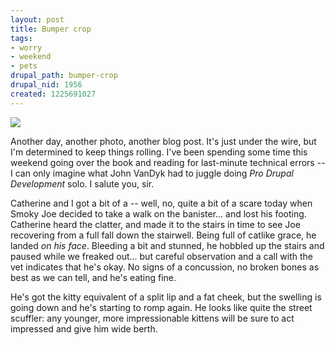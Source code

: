 ```yaml
--- 
layout: post
title: Bumper crop
tags: 
- worry
- weekend
- pets
drupal_path: bumper-crop
drupal_nid: 1956
created: 1225691027
---
```

<a href="http://flickr.com/photos/jeffeaton/archives/date-posted/2008/11/02/">![](/files/bumper-crop.jpg)</a>

Another day, another photo, another blog post. It's just under the wire, but I'm determined to keep things rolling. I've been spending some time this weekend going over the book and reading for last-minute technical errors -- I can only imagine what John VanDyk had to juggle doing <em>Pro Drupal Development</em> solo. I salute you, sir.

Catherine and I got a bit of a -- well, no, quite a bit of a scare today when Smoky Joe decided to take a walk on the banister... and lost his footing. Catherine heard the clatter, and made it to the stairs in time to see Joe recovering from a full fall down the stairwell. Being full of catlike grace, he landed <em>on his face</em>. Bleeding a bit and stunned, he hobbled up the stairs and paused while we freaked out... but careful observation and a call with the vet indicates that he's okay. No signs of a concussion, no broken bones as best as we can tell, and he's eating fine.

He's got the kitty equivalent of a split lip and a fat cheek, but the swelling is going down and he's starting to romp again. He looks like quite the street scuffler: any younger, more impressionable kittens will be sure to act impressed and give him wide berth.
